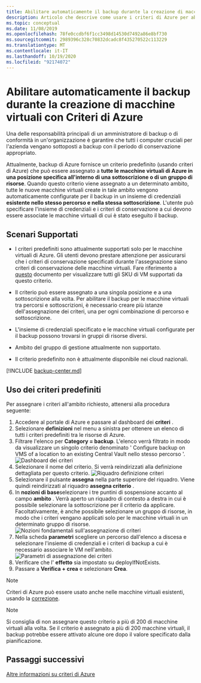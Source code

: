 ```yaml
---
title: Abilitare automaticamente il backup durante la creazione di macchine virtuali con Criteri di Azure
description: Articolo che descrive come usare i criteri di Azure per abilitare automaticamente il backup per tutte le macchine virtuali create in un determinato ambito
ms.topic: conceptual
ms.date: 11/08/2019
ms.openlocfilehash: 78fe0ccdbf6f1cc3498d14530d7492a86e8bf730
ms.sourcegitcommit: 2989396c328c70832dcadc8f435270522c113229
ms.translationtype: MT
ms.contentlocale: it-IT
ms.lasthandoff: 10/19/2020
ms.locfileid: "92174072"
---
```

# <a name="auto-enable-backup-on-vm-creation-using-azure-policy"></a>Abilitare automaticamente il backup durante la creazione di macchine virtuali con Criteri di Azure

Una delle responsabilità principali di un amministratore di backup o di conformità in un'organizzazione è garantire che tutti i computer cruciali per l'azienda vengano sottoposti a backup con il periodo di conservazione appropriato.

Attualmente, backup di Azure fornisce un criterio predefinito (usando criteri di Azure) che può essere assegnato a **tutte le macchine virtuali di Azure in una posizione specifica all'interno di una sottoscrizione o di un gruppo di risorse**. Quando questo criterio viene assegnato a un determinato ambito, tutte le nuove macchine virtuali create in tale ambito vengono automaticamente configurate per il backup in un insieme di credenziali **esistente nello stesso percorso e nella stessa sottoscrizione**. L'utente può specificare l'insieme di credenziali e i criteri di conservazione a cui devono essere associate le macchine virtuali di cui è stato eseguito il backup.

## <a name="supported-scenarios"></a>Scenari Supportati

* I criteri predefiniti sono attualmente supportati solo per le macchine virtuali di Azure. Gli utenti devono prestare attenzione per assicurarsi che i criteri di conservazione specificati durante l'assegnazione siano criteri di conservazione delle macchine virtuali. Fare riferimento a [questo](./backup-azure-policy-supported-skus.md) documento per visualizzare tutti gli SKU di VM supportati da questo criterio.

* Il criterio può essere assegnato a una singola posizione e a una sottoscrizione alla volta. Per abilitare il backup per le macchine virtuali tra percorsi e sottoscrizioni, è necessario creare più istanze dell'assegnazione dei criteri, una per ogni combinazione di percorso e sottoscrizione.

* L'insieme di credenziali specificato e le macchine virtuali configurate per il backup possono trovarsi in gruppi di risorse diversi.

* Ambito del gruppo di gestione attualmente non supportato.

* Il criterio predefinito non è attualmente disponibile nei cloud nazionali.

[!INCLUDE [backup-center.md](../../includes/backup-center.md)]

## <a name="using-the-built-in-policy"></a>Uso dei criteri predefiniti

Per assegnare i criteri all'ambito richiesto, attenersi alla procedura seguente:

1. Accedere al portale di Azure e passare al dashboard dei **criteri** .
1. Selezionare **definizioni** nel menu a sinistra per ottenere un elenco di tutti i criteri predefiniti tra le risorse di Azure.
1. Filtrare l'elenco per **Category = backup**. L'elenco verrà filtrato in modo da visualizzare un singolo criterio denominato ' Configure backup on VMS of a location to an existing Central Vault nello stesso percorso '.
![Dashboard dei criteri](./media/backup-azure-auto-enable-backup/policy-dashboard.png)
1. Selezionare il nome del criterio. Si verrà reindirizzati alla definizione dettagliata per questo criterio.
![Riquadro definizione criteri](./media/backup-azure-auto-enable-backup/policy-definition-blade.png)
1. Selezionare il pulsante **assegna** nella parte superiore del riquadro. Viene quindi reindirizzati al riquadro **assegna criterio** .
1. In **nozioni di base**selezionare i tre puntini di sospensione accanto al campo **ambito** . Verrà aperto un riquadro di contesto a destra in cui è possibile selezionare la sottoscrizione per il criterio da applicare. Facoltativamente, è anche possibile selezionare un gruppo di risorse, in modo che i criteri vengano applicati solo per le macchine virtuali in un determinato gruppo di risorse.
![Nozioni fondamentali sull'assegnazione di criteri](./media/backup-azure-auto-enable-backup/policy-assignment-basics.png)
1. Nella scheda **parametri** scegliere un percorso dall'elenco a discesa e selezionare l'insieme di credenziali e i criteri di backup a cui è necessario associare le VM nell'ambito.
![Parametri di assegnazione dei criteri](./media/backup-azure-auto-enable-backup/policy-assignment-parameters.png)
1. Verificare che l' **effetto** sia impostato su deployIfNotExists.
1. Passare a **Verifica + crea** e selezionare **Crea**.

> [!NOTE]
>
> Criteri di Azure può essere usato anche nelle macchine virtuali esistenti, usando la [correzione](../governance/policy/how-to/remediate-resources.md).

> [!NOTE]
>
> Si consiglia di non assegnare questo criterio a più di 200 di macchine virtuali alla volta. Se il criterio è assegnato a più di 200 macchine virtuali, il backup potrebbe essere attivato alcune ore dopo il valore specificato dalla pianificazione.

## <a name="next-steps"></a>Passaggi successivi

[Altre informazioni su criteri di Azure](../governance/policy/overview.md)
